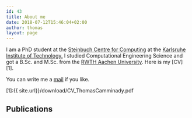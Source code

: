 ```yaml
---
id: 43
title: About me
date: 2018-07-12T15:46:04+02:00
author: thomas
layout: page
---
```


I am a PhD student at the [Steinbuch Centre for Computing](https://www.scc.kit.edu/) at the [Karlsruhe Institute of Technology.](https://www.kit.edu/)
I studied Computational Engineering Science and got a B.Sc. and M.Sc. from the [RWTH Aachen University](https://www.rwth-aachen.de/). Here is my [CV][1].


You can write me a [mail](mailto:thomas@camminady.org) if you like.

[1]:{{ site.url}}/download/CV_ThomasCamminady.pdf



## Publications
